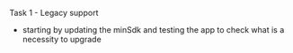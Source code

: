 Task 1 - Legacy support

- starting by updating the minSdk and testing the app to check what is a necessity to upgrade